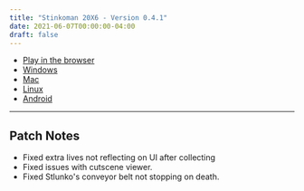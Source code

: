 ```yaml
---
title: "Stinkoman 20X6 - Version 0.4.1"
date: 2021-06-07T00:00:00-04:00
draft: false
---
```


- [Play in the browser](https://storage.ratheronfire.com/stinkoman/0.4.1/web)
- [Windows](https://storage.ratheronfire.com/stinkoman/0.4.1/stinkoman-windows.zip)
- [Mac](https://storage.ratheronfire.com/stinkoman/0.4.1/stinkoman-mac.zip)
- [Linux](https://storage.ratheronfire.com/stinkoman/0.4.1/stinkoman-linux.zip)
- [Android](https://storage.ratheronfire.com/stinkoman/0.4.1/stinkoman-android.apk)

-----

## Patch Notes

- Fixed extra lives not reflecting on UI after collecting
- Fixed issues with cutscene viewer.
- Fixed Stlunko's conveyor belt not stopping on death.